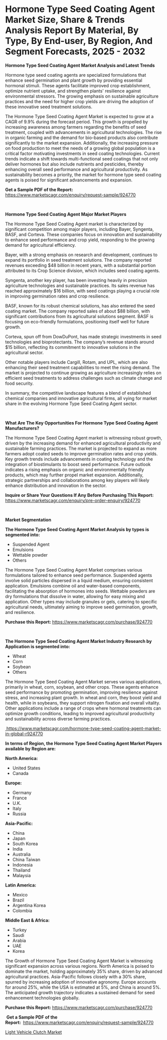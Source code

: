 <p><h1>Hormone Type Seed Coating Agent Market Size, Share & Trends Analysis Report By Material, By Type, By End-user, By Region, And Segment Forecasts, 2025 - 2032</h1></p><p><strong>Hormone Type Seed Coating Agent Market Analysis and Latest Trends</strong></p>
<p><p>Hormone type seed coating agents are specialized formulations that enhance seed germination and plant growth by providing essential hormonal stimuli. These agents facilitate improved crop establishment, optimize nutrient uptake, and strengthen plants' resilience against environmental stressors. The growing emphasis on sustainable agriculture practices and the need for higher crop yields are driving the adoption of these innovative seed treatment solutions.</p><p>The Hormone Type Seed Coating Agent Market is expected to grow at a CAGR of 9.9% during the forecast period. This growth is propelled by increasing awareness among farmers regarding the benefits of seed treatment, coupled with advancements in agricultural technologies. The rise in organic farming and the demand for bio-based products also contribute significantly to the market expansion. Additionally, the increasing pressure on food production to meet the needs of a growing global population is a critical factor motivating investments in seed coating technologies. Current trends indicate a shift towards multi-functional seed coatings that not only deliver hormones but also include nutrients and pesticides, thereby enhancing overall seed performance and agricultural productivity. As sustainability becomes a priority, the market for hormone type seed coating agents is poised for significant advancements and expansion.</p></p>
<p><strong>Get a Sample PDF of the Report:&nbsp;</strong> <a href="https://www.marketscagr.com/enquiry/request-sample/924770?utm_campaign=3448&utm_medium=2&utm_source=Github&utm_content=ia&utm_term=24032025&utm_id=hormone-type-seed-coating-agent">https://www.marketscagr.com/enquiry/request-sample/924770</a></p>
<p>&nbsp;</p>
<p><strong>Hormone Type Seed Coating Agent Major Market Players</strong></p>
<p><p>The Hormone Type Seed Coating Agent market is characterized by significant competition among major players, including Bayer, Syngenta, BASF, and Corteva. These companies focus on innovation and sustainability to enhance seed performance and crop yield, responding to the growing demand for agricultural efficiency.</p><p>Bayer, with a strong emphasis on research and development, continues to expand its portfolio in seed treatment solutions. The company reported revenues exceeding $48 billion in recent years, with a substantial portion attributed to its Crop Science division, which includes seed coating agents. </p><p>Syngenta, another key player, has been investing heavily in precision agriculture technologies and sustainable practices. Its sales revenue has reached approximately $16 billion, with seed coatings playing a crucial role in improving germination rates and crop resilience.</p><p>BASF, known for its robust chemical solutions, has also entered the seed coating market. The company reported sales of about $88 billion, with significant contributions from its agricultural solutions segment. BASF is focusing on eco-friendly formulations, positioning itself well for future growth.</p><p>Corteva, spun off from DowDuPont, has made strategic investments in seed technologies and bioprotectants. The company’s revenue stands around $15 billion, reflecting its commitment to innovative solutions in the agricultural sector.</p><p>Other notable players include Cargill, Rotam, and UPL, which are also enhancing their seed treatment capabilities to meet the rising demand. The market is projected to continue growing as agriculture increasingly relies on efficient seed treatments to address challenges such as climate change and food security.</p><p>In summary, the competitive landscape features a blend of established chemical companies and innovative agricultural firms, all vying for market share in the evolving Hormone Type Seed Coating Agent sector.</p></p>
<p>&nbsp;</p>
<p><strong>What Are The Key Opportunities For Hormone Type Seed Coating Agent Manufacturers?</strong></p>
<p><p>The Hormone Type Seed Coating Agent market is witnessing robust growth, driven by the increasing demand for enhanced agricultural productivity and sustainable farming practices. The market is projected to expand as more farmers adopt coated seeds to improve germination rates and crop yields. Key growth trends include advancements in coating technology and the integration of biostimulants to boost seed performance. Future outlook indicates a rising emphasis on organic and environmentally friendly products, which may further propel market expansion. Additionally, strategic partnerships and collaborations among key players will likely enhance distribution and innovation in the sector.</p></p>
<p><strong>Inquire or Share Your Questions If Any Before Purchasing This Report:</strong> <a href="https://www.marketscagr.com/enquiry/pre-order-enquiry/924770?utm_campaign=3448&utm_medium=2&utm_source=Github&utm_content=ia&utm_term=24032025&utm_id=hormone-type-seed-coating-agent">https://www.marketscagr.com/enquiry/pre-order-enquiry/924770</a></p>
<p>&nbsp;</p>
<p><strong>Market Segmentation</strong></p>
<p><strong>The Hormone Type Seed Coating Agent Market Analysis by types is segmented into:</strong></p>
<p><ul><li>Suspended Agent</li><li>Emulsions</li><li>Wettable powder</li><li>Others</li></ul></p>
<p><p>The Hormone Type Seed Coating Agent Market comprises various formulations tailored to enhance seed performance. Suspended agents involve solid particles dispersed in a liquid medium, ensuring consistent application. Emulsions combine oil and water-based components, facilitating the absorption of hormones into seeds. Wettable powders are dry formulations that dissolve in water, allowing for easy mixing and application. Other types may include granules or gels, catering to specific agricultural needs, ultimately aiming to improve seed germination, growth, and resilience.</p></p>
<p><strong>Purchase this Report:&nbsp;</strong><a href="https://www.marketscagr.com/purchase/924770?utm_campaign=3448&utm_medium=2&utm_source=Github&utm_content=ia&utm_term=24032025&utm_id=hormone-type-seed-coating-agent">https://www.marketscagr.com/purchase/924770</a></p>
<p>&nbsp;</p>
<p><strong>The Hormone Type Seed Coating Agent Market Industry Research by Application is segmented into:</strong></p>
<p><ul><li>Wheat</li><li>Corn</li><li>Soybean</li><li>Others</li></ul></p>
<p><p>The Hormone Type Seed Coating Agent Market serves various applications, primarily in wheat, corn, soybean, and other crops. These agents enhance seed performance by promoting germination, improving resilience against stress, and increasing plant growth. In wheat and corn, they boost yield and health, while in soybeans, they support nitrogen fixation and overall vitality. Other applications include a range of crops where hormonal treatments can optimize growth conditions, leading to improved agricultural productivity and sustainability across diverse farming practices.</p></p>
<p><a href="https://www.marketscagr.com/hormone-type-seed-coating-agent-market-in-global-r924770?utm_campaign=3448&utm_medium=2&utm_source=Github&utm_content=ia&utm_term=24032025&utm_id=hormone-type-seed-coating-agent">&nbsp;https://www.marketscagr.com/hormone-type-seed-coating-agent-market-in-global-r924770</a></p>
<p><strong>In terms of Region, the Hormone Type Seed Coating Agent Market Players available by Region are:</strong></p>
<p>
    <p> <strong> North America: </strong>
        <ul>
            <li>United States</li>
            <li>Canada</li>
        </ul>
        </p> 
    <p> <strong> Europe: </strong>
        <ul>
            <li>Germany</li>
            <li>France</li>
            <li>U.K.</li>
            <li>Italy</li>
            <li>Russia</li>
        </ul>
        </p> 
    <p> <strong> Asia-Pacific: </strong>
        <ul>
            <li>China</li>
            <li>Japan</li>
            <li>South Korea</li>
            <li>India</li>
            <li>Australia</li>
            <li>China Taiwan</li>
            <li>Indonesia</li>
            <li>Thailand</li>
            <li>Malaysia</li>
        </ul>
        </p> 
    <p> <strong> Latin America: </strong>
        <ul>
            <li>Mexico</li>
            <li>Brazil</li>
            <li>Argentina Korea</li>
            <li>Colombia</li>
        </ul>
        </p> 
    <p> <strong> Middle East & Africa: </strong>
        <ul>
            <li>Turkey</li>
            <li>Saudi</li>
            <li>Arabia</li>
            <li>UAE</li>
            <li>Korea</li>
        </ul>
    </p>
    </p>
<p><p>The Growth of Hormone Type Seed Coating Agent Market is witnessing significant expansion across various regions. North America is poised to dominate the market, holding approximately 35% share, driven by advanced agricultural practices. Asia-Pacific follows closely with a 30% share, spurred by increasing adoption of innovative agronomy. Europe accounts for around 25%, while the USA is estimated at 5%, and China is around 5%. The anticipated growth trajectory indicates a sustained demand for seed enhancement technologies globally.</p></p>
<p><strong>Purchase this Report: </strong><a href="https://www.marketscagr.com/purchase/924770?utm_campaign=3448&utm_medium=2&utm_source=Github&utm_content=ia&utm_term=24032025&utm_id=hormone-type-seed-coating-agent">https://www.marketscagr.com/purchase/924770</a></p>
<p>&nbsp;<strong>Get a Sample PDF of the Report:&nbsp;&nbsp;</strong><a href="https://www.marketscagr.com/enquiry/request-sample/924770?utm_campaign=3448&utm_medium=2&utm_source=Github&utm_content=ia&utm_term=24032025&utm_id=hormone-type-seed-coating-agent">https://www.marketscagr.com/enquiry/request-sample/924770</a></p>
<p><strong></strong></p>
<p><p><a href="https://github.com/tafuaraasswn/Market-Research-Report-List-1/blob/main/light-vehicle-clutch-market.md?utm_campaign=3448&utm_medium=2&utm_source=Github&utm_content=ia&utm_term=24032025&utm_id=hormone-type-seed-coating-agent">Light Vehicle Clutch Market</a></p></p>